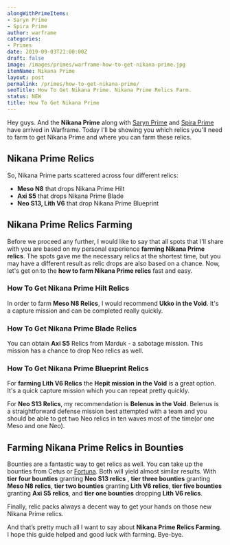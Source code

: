 ```yaml
---
alongWithPrimeItems:
- Saryn Prime
- Spira Prime
author: warframe
categories:
- Primes
date: 2019-09-03T21:00:00Z
draft: false
image: /images/primes/warframe-how-to-get-nikana-prime.jpg
itemName: Nikana Prime
layout: post
permalink: /primes/how-to-get-nikana-prime/
seoTitle: How To Get Nikana Prime. Nikana Prime Relics Farm.
status: NEW
title: How To Get Nikana Prime
---
```

<p>Hey guys. And the <strong>Nikana Prime</strong> along with <a href="/primes/how-to-get-saryn-prime/" title="How To Get Saryn Prime">Saryn Prime</a> and <a href="/primes/how-to-get-spira-prime/" title="How To Get Spira Prime">Spira Prime</a> have arrived in Warframe. Today I'll be showing you which relics you'll need to farm to get Nikana Prime and where you can farm these relics.</p><!--more--> <h2>Nikana Prime Relics</h2> <p>So, Nikana Prime parts scattered across four different relics:</p> <ul>  <li> <b>Meso N8</b> that drops Nikana Prime Hilt </li>  <li> <b>Axi S5</b> that drops Nikana Prime Blade </li>  <li> <b>Neo S13, Lith V6</b> that drop Nikana Prime Blueprint </li>  </ul> <h2>Nikana Prime Relics Farming</h2> <p>Before we proceed any further, I would like to say that all spots that I'll share with you are based on my personal experience <strong>farming Nikana Prime relics</strong>. The spots gave me the necessary relics at the shortest time, but you may have a different result as relic drops are also based on a chance. Now, let's get on to the <strong>how to farm Nikana Prime relics</strong> fast and easy.</p>  <h3>How To Get Nikana Prime Hilt Relics</h3>     <p>In order to farm <b>Meso N8 Relics</b>, I would recommend <b>Ukko in the Void</b>. It's a capture mission and can be completed really quickly.</p>      <h3>How To Get Nikana Prime Blade Relics</h3>     <p>You can obtain <b>Axi S5</b> Relics from Marduk - a sabotage mission. This mission has a chance to drop Neo relics as well.</p>      <h3>How To Get Nikana Prime Blueprint Relics</h3>     <p>For <strong>farming Lith V6 Relics</strong> the <b>Hepit mission in the Void</b> is a great option. It's a quick capture mission which you can repeat pretty quickly.</p>        <p>For <b>Neo S13 Relics</b>, my recommendation is <b>Belenus in the Void</b>. Belenus is a straightforward defense mission best attempted with a team and you should be able to get two Neo relics in ten waves most of the time(or one Meso and one Neo).</p>       <h2>Farming Nikana Prime Relics in Bounties</h2> <p>Bounties are a fantastic way to get relics as well. You can take up the bounties from Cetus or <a href="/fortuna/" title="Warframe Fortuna">Fortuna</a>. Both will yield almost similar results.    With <b>tier four bounties</b> granting <b>Neo S13 relics</b> ,          <b>tier three bounties</b> granting <b>Meso N8 relics</b>,        <b>tier two bounties</b> granting <b>Lith V6 relics</b>,        <b>tier five bounties</b> granting <b>Axi S5 relics</b>,       and <b>tier one bounties</b> dropping <b>Lith V6 relics</b>.      <p>Finally, relic packs always a decent way to get your hands on those new Nikana Prime relics.</p> <p>And that’s pretty much all I want to say about <strong>Nikana Prime Relics Farming</strong>. I hope this guide helped and good luck with farming. Bye-bye.</p>